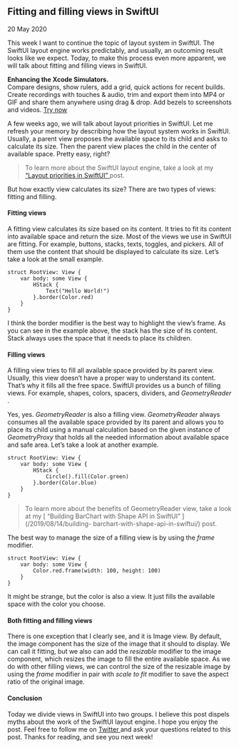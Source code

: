##  Fitting and filling views in SwiftUI

20 May 2020

This week I want to continue the topic of layout system in SwiftUI. The
SwiftUI layout engine works predictably, and usually, an outcoming result
looks like we expect. Today, to make this process even more apparent, we will
talk about fitting and filling views in SwiftUI.

**Enhancing the Xcode Simulators.**  
Compare designs, show rulers, add a grid, quick actions for recent builds.
Create recordings with touches & audio, trim and export them into MP4 or GIF
and share them anywhere using drag & drop. Add bezels to screenshots and
videos. [ Try now ](https://gumroad.com/a/931293139/ftvbh)

A few weeks ago, we will talk about layout priorities in SwiftUI. Let me
refresh your memory by describing how the layout system works in SwiftUI.
Usually, a parent view proposes the available space to its child and asks to
calculate its size. Then the parent view places the child in the center of
available space. Pretty easy, right?

> To learn more about the SwiftUI layout engine, take a look at my [ “Layout
> priorities in SwiftUI” ](/2020/04/15/layout-priorities-in-swiftui/) post.

But how exactly view calculates its size? There are two types of views:
fitting and filling.

####  Fitting views

A fitting view calculates its size based on its content. It tries to fit its
content into available space and return the size. Most of the views we use in
SwiftUI are fitting. For example, buttons, stacks, texts, toggles, and
pickers. All of them use the content that should be displayed to calculate its
size. Let’s take a look at the small example.

    
    
    struct RootView: View {
        var body: some View {
            HStack {
                Text("Hello World!")
            }.border(Color.red)
        }
    }
    

I think the border modifier is the best way to highlight the view’s frame. As
you can see in the example above, the stack has the size of its content. Stack
always uses the space that it needs to place its children.

####  Filling views

A filling view tries to fill all available space provided by its parent view.
Usually, this view doesn’t have a proper way to understand its content. That’s
why it fills all the free space. SwiftUI provides us a bunch of filling views.
For example, shapes, colors, spacers, dividers, and _GeometryReader_ .

Yes, yes. _GeometryReader_ is also a filling view. _GeometryReader_ always
consumes all the available space provided by its parent and allows you to
place its child using a manual calculation based on the given instance of
_GeometryProxy_ that holds all the needed information about available space
and safe area. Let’s take a look at another example.

    
    
    struct RootView: View {
        var body: some View {
            HStack {
                Circle().fill(Color.green)
            }.border(Color.blue)
        }
    }
    

> To learn more about the benefits of GeometryReader view, take a look at my [
> “Building BarChart with Shape API in SwiftUI” ](/2019/08/14/building-
> barchart-with-shape-api-in-swiftui/) post.

The best way to manage the size of a filling view is by using the _frame_
modifier.

    
    
    struct RootView: View {
        var body: some View {
            Color.red.frame(width: 100, height: 100)
        }
    }
    

It might be strange, but the color is also a view. It just fills the available
space with the color you choose.

####  Both fitting and filling views

There is one exception that I clearly see, and it is Image view. By default,
the image component has the size of the image that it should to display. We
can call it fitting, but we also can add the _resizable_ modifier to the image
component, which resizes the image to fill the entire available space. As we
do with other filling views, we can control the size of the resizable image by
using the _frame_ modifier in pair with _scale to fit_ modifier to save the
aspect ratio of the original image.

####  Conclusion

Today we divide views in SwiftUI into two groups. I believe this post dispels
myths about the work of the SwiftUI layout engine. I hope you enjoy the post.
Feel free to follow me on [ Twitter ](https://twitter.com/mecid) and ask your
questions related to this post. Thanks for reading, and see you next week!

